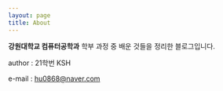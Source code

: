 ```yaml
---
layout: page
title: About
---
```


**강원대학교 컴퓨터공학과** 학부 과정 중 배운 것들을 정리한 블로그입니다.

author : 21학번 KSH

e-mail : hu0868@naver.com
